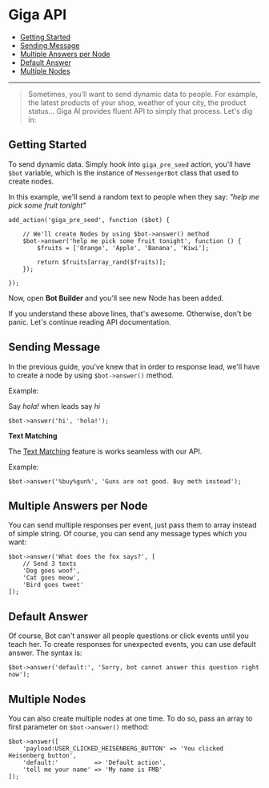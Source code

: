 # Giga API
- [Getting Started](#getting-started)
- [Sending Message](#sending-message)
- [Multiple Answers per Node](#multiple-responses)
- [Default Answer](#default-answer)
- [Multiple Nodes](#multiple-nodes)

---

> Sometimes, you'll want to send dynamic data to people. For example, the latest products of your shop, weather of your city, the product status... Giga AI provides fluent API to simply that process. Let's dig in:

<a name="getting-started"></a>
## Getting Started
To send dynamic data. Simply hook into `giga_pre_seed` action, you'll have `$bot` variable, which is the instance of `MessengerBot` class that used to create nodes.

In this example, we'll send a random text to people when they say: *"help me pick some fruit tonight"*

```
add_action('giga_pre_seed', function ($bot) {
    
    // We'll create Nodes by using $bot->answer() method
	$bot->answer('help me pick some fruit tonight', function () {
	    $fruits = ['Orange', 'Apple', 'Banana', 'Kiwi'];
	    
	    return $fruits[array_rand($fruits)];
	});
	
});
```

Now, open **Bot Builder** and you'll see new Node has been added.

If you understand these above lines, that's awesome. Otherwise, don't be panic. Let's continue reading API documentation.

<a name="sending-message"></a>
## Sending Message

In the previous guide, you've knew that in order to response lead, we'll have to create a node by using `$bot->answer()` method.

Example:

Say *hola!* when leads say *hi*
```
$bot->answer('hi', 'hola!');
```

**Text Matching**

The [Text Matching](/docs/wordpress/text-matching) feature is works seamless with our API. 

Example:
```
$bot->answer('%buy%gun%', 'Guns are not good. Buy meth instead');
```

<a name="multiple-responses"></a>
## Multiple Answers per Node
You can send multiple responses per event, just pass them to array instead of simple string. Of course, you can send any message types which you want:

```
$bot->answer('What does the fox says?', [
    // Send 3 texts
    'Dog goes woof',
    'Cat goes meow',
    'Bird goes tweet'
]);
```

<a name="default-answer"></a>
## Default Answer
Of course, Bot can't answer all people questions or click events until you teach her. To create responses for unexpected events, you can use default answer. The syntax is:

```
$bot->answer('default:', 'Sorry, bot cannot answer this question right now');
```

<a name="multiple-nodes"></a>
## Multiple Nodes
You can also create multiple nodes at one time. To do so, pass an array to first parameter on `$bot->answer()` method:

```
$bot->answer([
    'payload:USER_CLICKED_HEISENBERG_BUTTON' => 'You clicked Heisenberg button',
    'default:'          => 'Default action',
    'tell me your name' => 'My name is FMB'
]);
```
